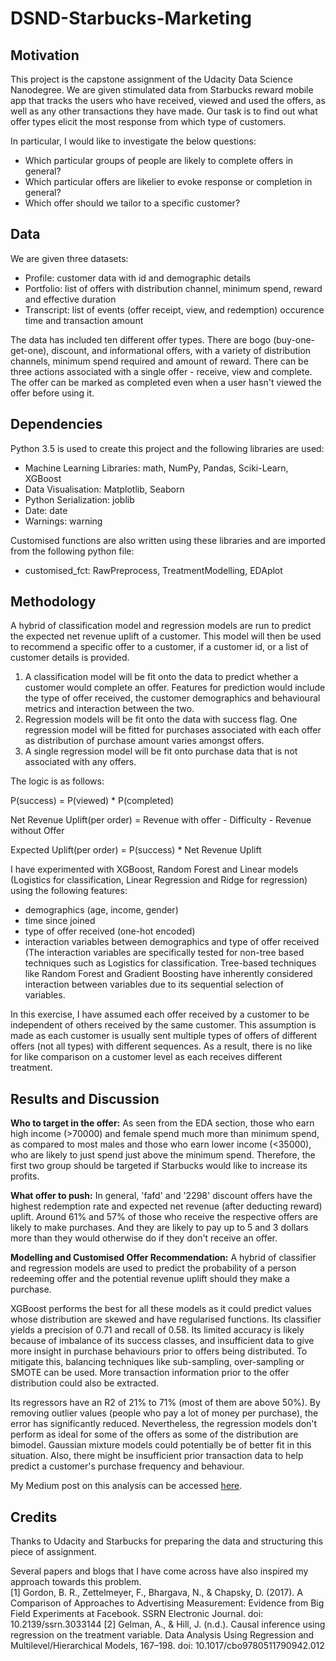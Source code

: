 # DSND-Starbucks-Marketing

## Motivation
This project is the capstone assignment of the Udacity Data Science Nanodegree. We are given stimulated data from Starbucks reward mobile app that tracks the users who have received, viewed and used the offers, as well as any other transactions they have made. Our task is to find out what offer types elicit the most response from which type of customers.

In particular, I would like to investigate the below questions:
- Which particular groups of people are likely to complete offers in general?
- Which particular offers are likelier to evoke response or completion in general?
- Which offer should we tailor to a specific customer?

## Data
We are given three datasets:
- Profile: customer data with id and demographic details
- Portfolio: list of offers with distribution channel, minimum spend, reward and effective duration
- Transcript: list of events (offer receipt, view, and redemption) occurence time and transaction amount

The data has included ten different offer types. There are bogo (buy-one-get-one), discount, and informational offers, with a variety of distribution channels, minimum spend required and amount of reward. There can be three actions associated with a single offer - receive, view and complete. The offer can be marked as completed even when a user hasn't viewed the offer before using it.

## Dependencies

Python 3.5 is used to create this project and the following libraries are used:

- Machine Learning Libraries: math, NumPy, Pandas, Sciki-Learn, XGBoost
- Data Visualisation: Matplotlib, Seaborn
- Python Serialization: joblib
- Date: date
- Warnings: warning

Customised functions are also written using these libraries and are imported from the following python file:
- customised_fct: RawPreprocess, TreatmentModelling, EDAplot

## Methodology

A hybrid of classification model and regression models are run to predict the expected net revenue uplift of a customer. This model will then be used to recommend a specific offer to a customer, if a customer id, or a list of customer details is provided.

1. A classification model will be fit onto the data to predict whether a customer would complete an offer. Features for prediction would include the type of offer received, the customer demographics and behavioural metrics and interaction between the two.
2. Regression models will be fit onto the data with success flag. One regression model will be fitted for purchases associated with each offer as distribution of purchase amount varies amongst offers.
3. A single regression model will be fit onto purchase data that is not associated with any offers.

The logic is as follows:

P(success) = P(viewed) * P(completed)

Net Revenue Uplift(per order) = Revenue with offer - Difficulty - Revenue without Offer

Expected Uplift(per order) = P(success) * Net Revenue Uplift


I have experimented with XGBoost, Random Forest and Linear models (Logistics for classification, Linear Regression and Ridge for regression) using the following features:
- demographics (age, income, gender)
- time since joined
- type of offer received (one-hot encoded)
- interaction variables between demographics and type of offer received (The interaction variables are specifically tested for non-tree based techniques such as Logistics for classification. Tree-based techniques like Random Forest and Gradient Boosting have inherently considered interaction between variables due to its sequential selection of variables.

In this exercise, I have assumed each offer received by a customer to be independent of others received by the same customer. This assumption is made as each customer is usually sent multiple types of offers of different offers (not all types) with different sequences. As a result, there is no like for like comparison on a customer level as each receives different treatment. 

## Results and Discussion
**Who to target in the offer:** As seen from the EDA section, those who earn high income (>70000) and female spend much more than minimum spend, as compared to most males and those who earn lower income (<35000), who are likely to just spend just above the minimum spend. Therefore, the first two group should be targeted if Starbucks would like to increase its profits.

**What offer to push:** In general, 'fafd' and '2298' discount offers have the highest redemption rate and expected net revenue (after deducting reward) uplift. Around 61% and 57% of those who receive the respective offers are likely to make purchases. And they are likely to pay up to 5 and 3 dollars more than they would otherwise do if they don't receive an offer.

**Modelling and Customised Offer Recommendation:** A hybrid of classifier and regression models are used to predict the probability of a person redeeming offer and the potential revenue uplift should they make a purchase.

XGBoost performs the best for all these models as it could predict values whose distribution are skewed and have regularised functions. Its classifier yields a precision of 0.71 and recall of 0.58. Its limited accuracy is likely because of imbalance of its success classes, and insufficient data to give more insight in purchase behaviours prior to offers being distributed. To mitigate this, balancing techniques like sub-sampling, over-sampling or SMOTE can be used. More transaction information prior to the offer distribution could also be extracted.

Its regressors have an R2 of 21% to 71% (most of them are above 50%). By removing outlier values (people who pay a lot of money per purchase), the error has significantly reduced. Nevertheless, the regression models don't perform as ideal for some of the offers as some of the distribution are bimodel. Gaussian mixture models could potentially be of better fit in this situation. Also, there might be insufficient prior transaction data to help predict a customer's purchase frequency and behaviour.

My Medium post on this analysis can be accessed [here](https://medium.com/@yap.fantasy/how-to-target-promotional-offers-in-starbucks-to-increase-roi-1b801eb9a4b5).

## Credits
Thanks to Udacity and Starbucks for preparing the data and structuring this piece of assignment.

Several papers and blogs that I have come across have also inspired my approach towards this problem.  
[1] Gordon, B. R., Zettelmeyer, F., Bhargava, N., & Chapsky, D. (2017). A Comparison of Approaches to Advertising Measurement: Evidence from Big Field Experiments at Facebook. SSRN Electronic Journal. doi: 10.2139/ssrn.3033144
[2] Gelman, A., & Hill, J. (n.d.). Causal inference using regression on the treatment variable. Data Analysis Using Regression and Multilevel/Hierarchical Models, 167–198. doi: 10.1017/cbo9780511790942.012
